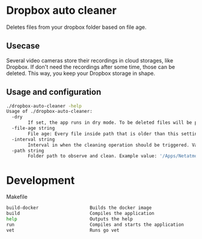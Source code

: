 # Dropbox auto cleaner

Deletes files from your dropbox folder based on file age.

## Usecase

Several video cameras store their recordings in cloud storages, like Dropbox.
If don't need the recordings after some time, those can be deleted.
This way, you keep your Dropbox storage in shape.

## Usage and configuration

```sh
./dropbox-auto-cleaner -help
Usage of ./dropbox-auto-cleaner:
  -dry
    	If set, the app runs in dry mode. To be deleted files will be printed. No files will be deleted.
  -file-age string
    	File age: Every file inside path that is older than this setting will be deleted. Values from https://pkg.go.dev/time@go1.20.1#ParseDuration are supported. Default: '168h' (aka 7 days). (default "168h")
  -interval string
    	Interval in when the cleaning operation should be triggered. Values from https://pkg.go.dev/time@go1.20.1#ParseDuration are supported. Example value: '24h'. (default "24h")
  -path string
    	Folder path to observe and clean. Example value: '/Apps/Netatmo/Your Name'. Required flag.
```

# Development

Makefile

```sh
build-docker                   Builds the docker image
build                          Compiles the application
help                           Outputs the help
run                            Compiles and starts the application
vet                            Runs go vet
```